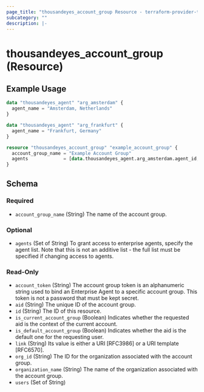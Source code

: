 ```yaml
---
page_title: "thousandeyes_account_group Resource - terraform-provider-thousandeyes"
subcategory: ""
description: |-
---
```


# thousandeyes_account_group (Resource)



## Example Usage

```terraform
data "thousandeyes_agent" "arg_amsterdam" {
  agent_name = "Amsterdam, Netherlands"
}

data "thousandeyes_agent" "arg_frankfurt" {
  agent_name = "Frankfurt, Germany"
}

resource "thousandeyes_account_group" "example_account_group" {
  account_group_name = "Example Account Group"
  agents             = [data.thousandeyes_agent.arg_amsterdam.agent_id, data.thousandeyes_agent.arg_frankfurt.agent_id]
}
```

<!-- schema generated by tfplugindocs -->
## Schema

### Required

- `account_group_name` (String) The name of the account group.

### Optional

- `agents` (Set of String) To grant access to enterprise agents, specify the agent list. Note that this is not an additive list - the full list must be specified if changing access to agents.

### Read-Only

- `account_token` (String) The account group token is an alphanumeric string used to bind an Enterprise Agent to a specific account group. This token is not a password that must be kept secret.
- `aid` (String) The unique ID of the account group.
- `id` (String) The ID of this resource.
- `is_current_account_group` (Boolean) Indicates whether the requested aid is the context of the current account.
- `is_default_account_group` (Boolean) Indicates whether the aid is the default one for the requesting user.
- `link` (String) Its value is either a URI [RFC3986] or a URI template [RFC6570].
- `org_id` (String) The ID for the organization associated with the account group.
- `organization_name` (String) The name of the organization associated with the account group.
- `users` (Set of String)


